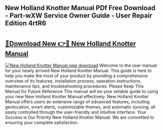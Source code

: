 ## New Holland Knotter Manual PDf Free Download - Part-wXW Service Owner Guide - User Repair Edition 4rtR6

# <h2><a href="http://bc8574.oget.top/?id=New+Holland+Knotter+Manual">🔗Download New 👉🔴 New Holland Knotter Manual</a></h2>

[![New Holland Knotter Manual new download](https://i.imgur.com/5g1atiW.png)](http://bc8574.oget.top/?id=New+Holland+Knotter+Manual)
Welcome to the user manual for your newly arrived New Holland Knotter Manual. This guide is here to help you make the most of your product by providing a comprehensive overview of its features, installation process, operation instructions, maintenance tips, and troubleshooting procedures. Please Keep This Manual for Future Reference This manual will be your reliable guide to using your new New Holland Knotter Manual effectively. New Holland Knotter Manual offers users an extensive range of advanced features, including geolocation, smart alerts, customizable themes, and automatic syncing, all easily controlled through the user-friendly and intuitive interface. Your Success is Our Priority New Holland Knotter Manual. We are committed to ensuring your complete satisfaction.
